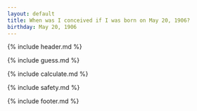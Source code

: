 ```yaml
---
layout: default
title: When was I conceived if I was born on May 20, 1906?
birthday: May 20, 1906
---
```


{% include header.md %}

{% include guess.md %}

{% include calculate.md %}

{% include safety.md %}

{% include footer.md %}



